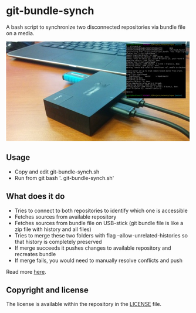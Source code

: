 git-bundle-synch
=======
A bash script to synchronize two disconnected repositories via bundle file on a media.

![A USB sharing device with git-bundle-synch running](img/git-bundle-synch-on-usb-device.jpg)

Usage
---------
* Copy and edit git-bundle-synch.sh
* Run from git bash '. git-bundle-synch.sh'

What does it do
---------
* Tries to connect to both repositories to identify which one is accessible
* Fetches sources from available repository
* Fetches sources from bundle file on USB-stick (git bundle file is like a zip file with history and all files)
* Tries to merge these two folders with flag –allow-unrelated-histories so that history is completely preserved
* If merge succeeds it pushes changes to available repository and recreates bundle
* If merge fails, you would need to manually resolve conflicts and push

Read more [here](http://andriybuday.com/2016/11/synch-two-git-repositories-using-bundle-and-usb-stick.html).

Copyright and license
---------------------
The license is available within the repository in the [LICENSE](./LICENSE.md) file.
